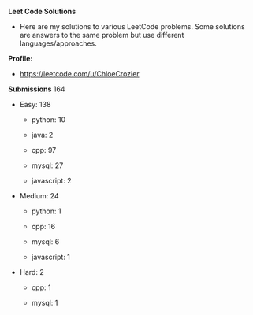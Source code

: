 **Leet Code Solutions**

- Here are my solutions to various LeetCode problems. Some solutions are answers to the same problem but use different languages/approaches.

**Profile:**

- https://leetcode.com/u/ChloeCrozier


**Submissions** 164
- Easy: 138

  -  python: 10

  -  java: 2

  -  cpp: 97

  -  mysql: 27

  -  javascript: 2


- Medium: 24

  -  python: 1

  -  cpp: 16

  -  mysql: 6

  -  javascript: 1


- Hard: 2

  -  cpp: 1

  -  mysql: 1